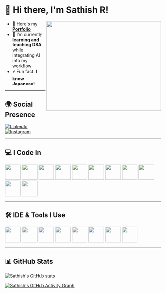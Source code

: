 # 👋 Hi there, I'm Sathish R!  

<img align="right" width="370" height="290" src="https://i.pinimg.com/originals/47/f0/34/47f0342cec72b800463bf003eac1257e.gif">

- 🔭 Here's my **[Portfolio](https://sathishportfolio18.netlify.app/)**  
- 🌱 I’m currently **learning and teaching DSA** while integrating AI into my workflow  
- ⚡ Fun fact: **I know Japanese!**  

---

## 🌍 Social Presence  
[![LinkedIn](https://img.shields.io/badge/LinkedIn-0077B5?style=for-the-badge&logo=linkedin&logoColor=white)](https://www.linkedin.com/in/sathishsr974/)  
[![Instagram](https://img.shields.io/badge/instagram-d62976?style=for-the-badge&logo=instagram&logoColor=white)](https://www.instagram.com/itz_satizz_23/)  

---

## 💻 I Code In  
<p>
  <img height="50" width="50" src="https://img.icons8.com/color/48/000000/java-coffee-cup-logo.png" />
  <img height="50" width="50" src="https://img.icons8.com/color/48/000000/html-5.png" />
  <img height="50" width="50" src="https://img.icons8.com/color/48/000000/css3.png" />
  <img height="50" width="50" src="https://img.icons8.com/color/48/000000/bootstrap.png" />
  <img height="50" width="50" src="https://img.icons8.com/color/48/000000/javascript.png"/>
  <img height="50" width="50" src="https://img.icons8.com/fluent/48/000000/arduino.png"/>
  <img height="50" width="50" src="https://img.icons8.com/color/48/000000/google-firebase-console.png"/>
  <img height="50" width="50" src="https://img.icons8.com/color/48/000000/mysql-logo.png"/>
  <img height="50" width="50" src="https://img.icons8.com/color/48/000000/nodejs.png"/>
  <img height="50" width="50" src="https://img.icons8.com/color/48/000000/spring-logo.png"/>
  <img height="50" width="50" src="https://img.icons8.com/color/48/null/graphql.png"/>
</p>

---

## 🛠️ IDE & Tools I Use  
<p>
  <img height="50" width="50" src="https://img.icons8.com/color/48/000000/visual-studio-code-2019.png"/>
  <img height="50" width="50" src="https://img.icons8.com/color/48/000000/pycharm.png"/>
  <img height="50" width="50" src="https://img.icons8.com/color/50/000000/git.png"/>
  <img height="50" width="50" src="https://img.icons8.com/dusk/64/000000/anaconda.png"/>
  <img height="50" src="https://img.icons8.com/officel/480/null/java-eclipse.png"/>
  <img height="50" width="50" src="https://img.icons8.com/doodle/48/000000/adobe-photoshop.png"/>
  <img height="50" width="50" src="https://img.icons8.com/color/48/000000/figma--v1.png"/>
  <img height="50" src="https://img.shields.io/badge/Netlify-00C7B7?style=for-the-badge&logo=netlify&logoColor=white"/>
</p>

---

## 📊 GitHub Stats  
![Sathish's GitHub stats](https://github-readme-stats.vercel.app/api?username=sathish974R&theme=dark&show_icons=true&&hide=issues,contribs)  

[![Sathish's GitHub Activity Graph](https://github-readme-activity-graph.vercel.app/graph?username=sathish974R&bg_color=000000&color=ffffff&line=51f565&point=ffffff&area=true&hide_border=true)](https://github.com/ashutosh00710/github-readme-activity-graph)
